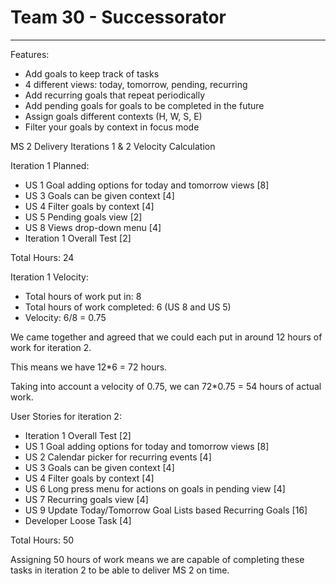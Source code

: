 # Team 30 - Successorator 

---

Features:
- Add goals to keep track of tasks
- 4 different views: today, tomorrow, pending, recurring
- Add recurring goals that repeat periodically
- Add pending goals for goals to be completed in the future
- Assign goals different contexts (H, W, S, E)
- Filter your goals by context in focus mode


MS 2 Delivery Iterations 1 & 2 Velocity Calculation

Iteration 1 Planned:
- US 1 Goal adding options for today and tomorrow views [8]
- US 3 Goals can be given context [4]
- US 4 Filter goals by context [4]
- US 5 Pending goals view [2]
- US 8 Views drop-down menu [4]
- Iteration 1 Overall Test [2]

Total Hours: 24

Iteration 1 Velocity:
- Total hours of work put in: 8
- Total hours of work completed: 6 (US 8 and US 5)
- Velocity: 6/8 = 0.75

We came together and agreed that we could each put in around 12 hours of work for iteration 2.

This means we have 12*6 = 72 hours.

Taking into account a velocity of 0.75, we can 72*0.75 = 54 hours of actual work.


User Stories for iteration 2:
- Iteration 1 Overall Test [2]
- US 1 Goal adding options for today and tomorrow views [8]
- US 2 Calendar picker for recurring events [4]
- US 3 Goals can be given context [4]
- US 4 Filter goals by context [4]
- US 6 Long press menu for actions on goals in pending view [4]
- US 7 Recurring goals view [4]
- US 9 Update Today/Tomorrow Goal Lists based Recurring Goals [16]
- Developer Loose Task [4]

Total Hours: 50

Assigning 50 hours of work means we are capable of completing these tasks in iteration 2 to be able to deliver MS 2 on time.